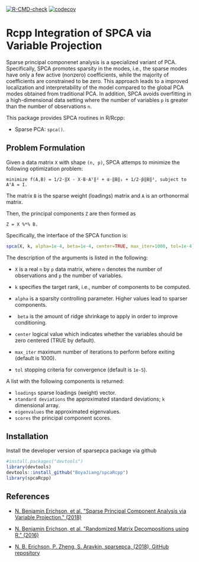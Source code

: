 <!-- badges: start -->
[![R-CMD-check](https://github.com/BoyaJiang/spcaRcpp/workflows/R-CMD-check/badge.svg)](https://github.com/BoyaJiang/spcaRcpp/actions)
[![codecov](https://codecov.io/gh/BoyaJiang/spcaRcpp/branch/main/graph/badge.svg?token=K67GNXHLD4)](https://codecov.io/gh/BoyaJiang/spcaRcpp)
<!-- badges: end -->
# Rcpp Integration of SPCA via Variable Projection

Sparse principal componenet analysis is a specialized variant of PCA. Specifically, SPCA promotes sparsity
in the modes, i.e., the sparse modes have only a few active (nonzero) coefficients, while the majority of coefficients
are constrained to be zero. This approach leads to a improved localization and interpretability of the model
compared to the global PCA modes obtained from traditional PCA. In addition, SPCA avoids overfitting in a 
high-dimensional data setting where the number of variables ``p`` is greater than the number of observations ``n``.

This package provides SPCA routines in R/Rcpp:
 
* Sparse PCA: ``spca()``.

## Problem Formulation

Given a data matrix ``X`` with shape ``(n, p)``, SPCA attemps to minimize the following
optimization problem:

```
minimize f(A,B) = 1/2⋅‖X - X⋅B⋅Aᵀ‖² + α⋅‖B‖₁ + 1/2⋅β‖B‖², subject to AᵀA = I.
```

The matrix ``B`` is the sparse weight (loadings) matrix and ``A`` is an orthonormal matrix.

Then, the principal components ``Z`` are then formed as

```
Z = X %*% B.
```

Specifically, the interface of the SPCA function is:

```R
spca(X, k, alpha=1e-4, beta=1e-4, center=TRUE, max_iter=1000, tol=1e-4)
```
The description of the arguments is listed in the following:

* ``X`` is a real ``n`` by ``p`` data matrix, where ``n`` denotes the number of observations and ``p`` the number of variables.

* ``k`` specifies the target rank, i.e., number of components to be computed.

* ``alpha`` is a sparsity controlling parameter. Higher values lead to sparser components.

* `` beta`` is the amount of ridge shrinkage to apply in order to improve conditioning.

* ``center`` logical value which indicates whether the variables should be zero centered (TRUE by default).

* ``max_iter`` maximum number of iterations to perform before exiting (default is 1000).

* ``tol`` stopping criteria for convergence (default is ``1e-5``).

A list with the following components is returned:

* ``loadings`` sparse loadings (weight) vector.
* ``standard deviations`` the approximated standard deviations; ``k`` dimensional array.
* ``eigenvalues`` the approximated eigenvalues. 
* ``scores`` the principal component scores. 

## Installation

Install the developer version of sparsepca package via github
```R
#install.packages("devtools")
library(devtools)
devtools::install_github("BoyaJiang/spcaRcpp")
library(spcaRcpp)
```

## References

* [N. Benjamin Erichson, et al. "Sparse Principal Component Analysis via Variable Projection." (2018)](https://arxiv.org/abs/1804.00341)

* [N. Benjamin Erichson, et al. "Randomized Matrix Decompositions using R." (2016)](http://arxiv.org/abs/1608.02148)

* [N. B. Erichson, P. Zheng, S. Aravkin, sparsepca, (2018), GitHub repository](https://github.com/erichson/spca) 
